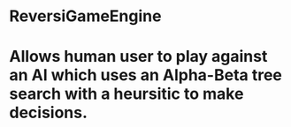 # ReversiGameEngine
# Allows human user to play against an AI which uses an Alpha-Beta tree search with a heursitic to make decisions.
